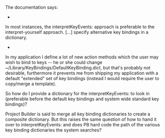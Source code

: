 The documentation says:

*

In most instances, the interpretKeyEvents: approach is preferable to the interpret-yourself approach. [...] specify alternative key bindings in a dictionary.

*

In my application I define a lot of new action methods which the user may wish to bind to keys -- he or she could change ~/Library/KeyBindings/DefaultKeyBinding.dict, but that's probably not desirable, furthermore it prevents me from shipping my application with a default "extended" set of key bindings (instead I would require the user to copy/merge a template).

So how do I provide a dictionary for the interpretKeyEvents: to look in (preferable before the default key bindings and system wide standard key bindings)?

Project Builder is said to merge all key binding dictionaries to create a composite dictionary. But this raises the same question of how to hand it over to interpretKeyEvents: and does PB hard code the path of the various key binding dictionaries the system searches?
